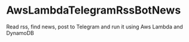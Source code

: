 # AwsLambdaTelegramRssBotNews
Read rss, find news, post to Telegram and run it using Aws Lambda and DynamoDB
